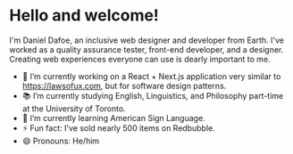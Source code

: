 # Hello and welcome!

I'm Daniel Dafoe, an inclusive web designer and developer from Earth. I've worked as a quality assurance tester, front-end developer, and a designer. Creating web experiences everyone can use is dearly important to me.

- 🔭 I’m currently working on a React + Next.js application very similar to https://lawsofux.com, but for software design patterns.
- 📚 I’m currently studying English, Linguistics, and Philosophy part-time at the University of Toronto.
- 🌱 I’m currently learning American Sign Language.
- ⚡ Fun fact: I've sold nearly 500 items on Redbubble.
- 😄 Pronouns: He/him

<!--
**danieldafoe/danieldafoe** is a ✨ _special_ ✨ repository because its `README.md` (this file) appears on your GitHub profile.

Here are some ideas to get you started:

- 🔭 I’m currently working on ...
- 🌱 I’m currently learning ...
- 👯 I’m looking to collaborate on ...
- 🤔 I’m looking for help with ...
- 💬 Ask me about ...
- 📫 How to reach me: ...
- 😄 Pronouns: ...
- ⚡ Fun fact: ...
-->

